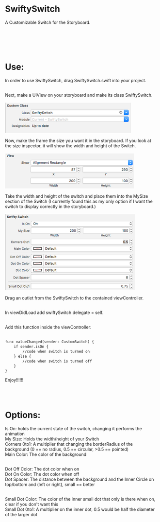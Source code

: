 # SwiftySwitch
A Customizable Switch for the Storyboard.

<br><br><br><br>
# Use:<br>
In order to use SwiftySwitch, drag SwiftySwitch.swift into your project.<br><br>

Next, make a UIView on your storyboard and make its class SwiftySwitch.<br><br>
![Screenshot](https://github.com/Sethmr/SwiftySwitch/blob/master/SwiftySwitch/UIViewSetup.png)<br>

Now, make the frame the size you want it in the storyboard. If you look at the size inspector, it will show the width and height of the Switch.<br><br>
![Screenshot](https://github.com/Sethmr/SwiftySwitch/blob/master/SwiftySwitch/Frame.png)<br>

Take the width and height of the switch and place them into the MySize section of the Switch (I currently found this as my only option if I want the switch to display correctly in the storyboard.)<br><br>
![Screenshot](https://github.com/Sethmr/SwiftySwitch/blob/master/SwiftySwitch/SwiftySwitchOptions.png)<br>

Drag an outlet from the SwiftySwitch to the contained viewController.<br><br>

In viewDidLoad add swiftySwitch.delegate = self.<br><br>

Add this function inside the viewController:<br><br>
```objc
func valueChanged(sender: CustomSwitch) {
    if sender.isOn {
        //code when switch is turned on
    } else {
        //code when switch is turned off
    }
}
```
Enjoy!!!!!!<br><br><br><br>




# Options:<br>

Is On: holds the current state of the switch, changing it performs the animation<br>
My Size: Holds the width/height of your Switch<br>
Corners 0to1: A multiplier that changing the borderRadius of the background (0 == no radius, 0.5 == circular, >0.5 == pointed)<br>
Main Color: The color of the background<br><br>

Dot Off Color: The dot color when on<br>
Dot On Color: The dot color when off<br>
Dot Spacer: The distance between the background and the Inner Circle on top/bottom and (left or right), small == better<br><br>

Small Dot Color: The color of the inner small dot that only is there when on, clear if you don't want this<br>
Small Dot 0to1: A multiplier on the inner dot, 0.5 would be half the diameter of the larger dot<br>

